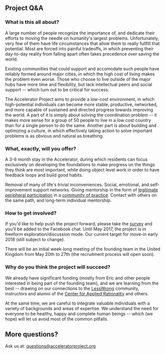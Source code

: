 
## Project Q&A

### What is this all about?

A large number of people recognize the importance of,
and dedicate their efforts to moving the needle
on humanity's largest problems.
Unfortunately, very few of them have life circumstances
that allow them to really fullfill that potential.
Most are forced into painful tradeoffs, in which preventing
their day-to-day reality from falling apart often takes
precedence over saving the world.

Existing communities that could support and accomodate
such people have reliably formed around major cities,
in which the high cost of living makes the problem even worse.
Those who choose to live outside of the major hubs have more
time and flexibility,
but lack intellectual peers and social support
-- which turn out to be critical for success.

The Accelerator Project aims to provide a low-cost environment,
in which high-potential individuals can become more stable,
productive, networked, and more capable of sustained
and directed progress towards improving the world.
A part of it is simply about solving the coordination problem
-- it makes more sense for a group of 50 people to live
in a low cost country than for a single person to do the same.
Another part is about building and optimizing a culture,
in which effectively taking action to solve important problems
is as obvious and natural as breathing.

### What, exactly, will you offer?

A 3-6 month stay in the Accelerator,
during which residents can focus exclusively on developing
the foundations to make progress on the things they think
are most important,
while doing object level work in order to have
feedback loops and build good habits.

Removal of many of life's trivial inconveniences.
Social, emotional, and self-improvement support networks.
Giving mentorship in the form of
[legitimate peripheral participation](https://en.wikipedia.org/wiki/Legitimate_peripheral_participation)
in a
[community of practice](https://en.wikipedia.org/wiki/Community_of_practice).
Contact with others on the same path,
and long-term individual mentorship.

### How to get involved?

If you'd like to help push the project forward, please take the
[survey](https://goo.gl/pc4wAT) and you’ll be added to the Facebook chat.
Until May 2017, the project is in freeform exploration/discussion mode.
Our current target for move-in early 2018 (still subject to change).

There will be an initial week-long meeting of the founding team
in the United Kingdom from May 20th to 27th
(the recruitment process will open soon).

### Why do you think the project will succeed?

We already have significant funding (mostly from Eric and other people
interested in being part of the founding team), and we are learning
from the best
-- drawing on our connections to the [LessWrong](http://lesswrong.com/)
community, instructors and alumni of the
[Center for Applied Rationality](http://rationality.org/) and others.

At the same time, we are careful to integrate valuable individuals
with a variety of backgrounds and areas of expertise.
We understand the need for everyone to be healthy,
happy and complete human beings
-- which (we hope) will let us avoid most of the common pitfalls.

## More questions?

Ask us at:
[questions@acceleratorproject.org](mailto:questions@acceleratorproject.org)

